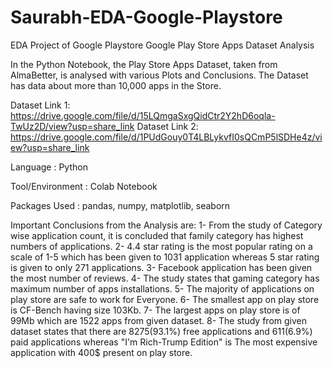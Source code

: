 # Saurabh-EDA-Google-Playstore
EDA Project of Google Playstore
Google Play Store Apps Dataset Analysis

In the Python Notebook, the Play Store Apps Dataset, taken from AlmaBetter, is analysed with various Plots and Conclusions. The Dataset has data about more than 10,000 apps in the Store.

Dataset Link 1: https://drive.google.com/file/d/15LQmgaSxgQidCtr2Y2hD6oqla-TwUz2D/view?usp=share_link
Dataset Link 2: https://drive.google.com/file/d/1PUdGouy0T4LBLykvfI0sQCmP5lSDHe4z/view?usp=share_link

Language : Python

Tool/Environment : Colab Notebook

Packages Used : pandas, numpy, matplotlib, seaborn

Important Conclusions from the Analysis are:
1- From the study of Category wise application count, it is concluded that family category has highest numbers of applications.
2- 4.4 star rating is the most popular rating on a scale of 1-5 which has been given to 1031 application whereas 5 star rating is given to only 271 applications.
3- Facebook application has been given the most number of reviews.
4- The study states that gaming category has maximum number of apps installations.
5- The majority of applications on play store are safe to work for Everyone.
6- The smallest app on play store is CF-Bench having size 103Kb.
7- The largest apps on play store is of 99Mb which are 1522 apps from given dataset.
8- The study from given dataset states that there are 8275(93.1%) free applications and 611(6.9%) paid applications whereas "I'm Rich-Trump Edition" is The most expensive application with 400$ present on play store.
